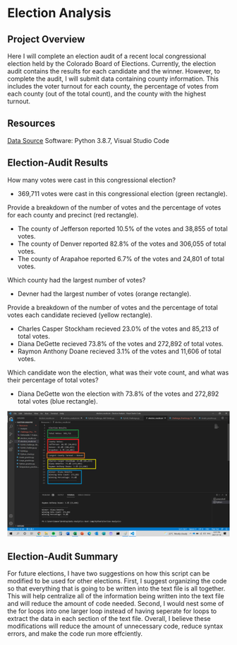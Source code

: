 # Election Analysis

## Project Overview
Here I will complete an election audit of a recent local congressional election held by the Colorado Board of Elections. Currently, the election audit contains the results for each candidate and the winner. However, to complete the audit, I will submit data containing county information. This includes the voter turnout for each county, the percentage of votes from each county (out of the total count), and the county with the highest turnout.

## Resources
[Data Source](https://github.com/AkifEltahir96/ElectionAnalysis/blob/main/Resources/election_results.csv)
Software: Python 3.8.7, Visual Studio Code

## Election-Audit Results
How many votes were cast in this congressional election?
  - 369,711 votes were cast in this congressional election (green rectangle). 

Provide a breakdown of the number of votes and the percentage of votes for each county and precinct (red rectangle).
  - The county of Jefferson reported 10.5% of the votes and 38,855 of total votes. 
  - The county of Denver reported 82.8% of the votes and 306,055 of total votes. 
  - The county of Arapahoe reported 6.7% of the votes and 24,801 of total votes.

Which county had the largest number of votes?
  - Devner had the largest number of votes (orange rectangle).
  
Provide a breakdown of the number of votes and the percentage of total votes each candidate recieved (yellow rectangle).
  - Charles Casper Stockham recieved 23.0% of the votes and 85,213 of total votes.
  - Diana DeGette recieved 73.8% of the votes and 272,892 of total votes.
  - Raymon Anthony Doane recieved 3.1% of the votes and 11,606 of total votes.

Which candidate won the election, what was their vote count, and what was their percentage of total votes?
  - Diana DeGette won the election with 73.8% of the votes and 272,892 total votes (blue rectangle).

![Total Votes](https://github.com/AkifEltahir96/ElectionAnalysis/blob/main/Resources/Election%20Results.png)
   
## Election-Audit Summary
For future elections, I have two suggestions on how this script can be modified to be used for other elections. First, I suggest organizing the code so that everything that is going to be written into the text file is all together. This will help centralize all of the information being written into the text file and will reduce the amount of code needed. Second, I would nest some of the for loops into one larger loop instead of having seperate for loops to extract the data in each section of the text file. Overall, I believe these modifications will reduce the amount of unnecessary code, reduce syntax errors, and make the code run more effciently.

